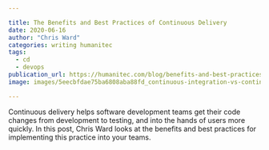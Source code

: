 ```yaml
---

title: The Benefits and Best Practices of Continuous Delivery
date: 2020-06-16
author: "Chris Ward"
categories: writing humanitec
tags: 
  - cd
  - devops
publication_url: https://humanitec.com/blog/benefits-and-best-practices-of-continuous-delivery
image: images/5eecbfdae75ba6808aba88fd_continuous-integration-vs-continuous-delivery-vs-continuous-deployment-humanitec.png

---
```

Continuous delivery helps software development teams get their code changes from development to testing, and into the hands of users more quickly. In this post, Chris Ward looks at the benefits and best practices for implementing this practice into your teams.
